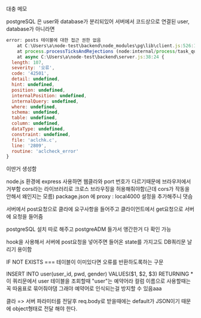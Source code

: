 대충 메모

postgreSQL 은 user와 database가 분리되있어 서버에서 코드상으로 연결된 user, database가 아니라면

```javascript
error: posts 테이블에 대한 접근 권한 없음
    at C:\Users\a\node-test\backend\node_modules\pg\lib\client.js:526:17
    at process.processTicksAndRejections (node:internal/process/task_queues:95:5)
    at async C:\Users\a\node-test\backend\server.js:38:24 {
  length: 107,
  severity: '오류',
  code: '42501',
  detail: undefined,
  hint: undefined,
  position: undefined,
  internalPosition: undefined,
  internalQuery: undefined,
  where: undefined,
  schema: undefined,
  table: undefined,
  column: undefined,
  dataType: undefined,
  constraint: undefined,
  file: 'aclchk.c',
  line: '2809',
  routine: 'aclcheck_error'
}
```

이딴거 생성함

node.js 환경에 express 사용하면 웹클라와 port 번호가 다르기때문에 브라우저에서 거부함
cors라는 라이브러리로 크로스 브라우징을 허용해줘야함(근데 cors가 작동을 안해서 왜인지는 모름) package.json 에 proxy : local4000 설정을 추가해주니 댓슴

서버에서 post요청으로 클라에 요구사항을 들어주고
클라이언트에서 get요청으로 서버에 요청을 들어줌

postgreSQL 설치 따로 해주고 postgreADM 들가서 앵간한거 다 확인 가능

hook을 사용해서 서버에 post요청을 넣어주면 들어온 state를 가지고도 DB쿼리문 날리기 용이함

IF NOT EXISTS === 테이블이 이미있다면 오류를 반환하도록하는 구문

INSERT INTO user(user_id, pwd, gender) VALUES($1, $2, $3) RETURNING \*
이 쿼리문에서 user 테이블을 조회할때 "user"는 예약어라 컬럼 이름으로 사용할때는 꼭 따옴표로 묶어줘야댐 그래야 예약어로 인식되는걸 방지할 수 있음aaa

클라 => 서버 파라미터를 전달후 req.body로 받을때에는 default가 JSON이기 때문에 object형태로 전달 해야 한다.
